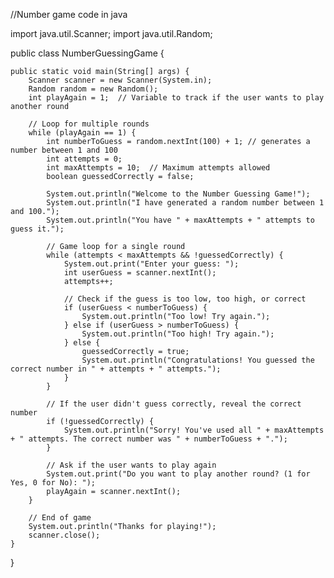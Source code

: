 //Number game code in java

import java.util.Scanner;
import java.util.Random;

public class NumberGuessingGame {

    public static void main(String[] args) {
        Scanner scanner = new Scanner(System.in);
        Random random = new Random();
        int playAgain = 1;  // Variable to track if the user wants to play another round
        
        // Loop for multiple rounds
        while (playAgain == 1) {
            int numberToGuess = random.nextInt(100) + 1; // generates a number between 1 and 100
            int attempts = 0;
            int maxAttempts = 10;  // Maximum attempts allowed
            boolean guessedCorrectly = false;

            System.out.println("Welcome to the Number Guessing Game!");
            System.out.println("I have generated a random number between 1 and 100.");
            System.out.println("You have " + maxAttempts + " attempts to guess it.");
            
            // Game loop for a single round
            while (attempts < maxAttempts && !guessedCorrectly) {
                System.out.print("Enter your guess: ");
                int userGuess = scanner.nextInt();
                attempts++;

                // Check if the guess is too low, too high, or correct
                if (userGuess < numberToGuess) {
                    System.out.println("Too low! Try again.");
                } else if (userGuess > numberToGuess) {
                    System.out.println("Too high! Try again.");
                } else {
                    guessedCorrectly = true;
                    System.out.println("Congratulations! You guessed the correct number in " + attempts + " attempts.");
                }
            }

            // If the user didn't guess correctly, reveal the correct number
            if (!guessedCorrectly) {
                System.out.println("Sorry! You've used all " + maxAttempts + " attempts. The correct number was " + numberToGuess + ".");
            }

            // Ask if the user wants to play again
            System.out.print("Do you want to play another round? (1 for Yes, 0 for No): ");
            playAgain = scanner.nextInt();
        }

        // End of game
        System.out.println("Thanks for playing!");
        scanner.close();
    }
}

